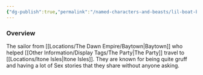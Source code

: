 ```yaml
---
{"dg-publish":true,"permalink":"/named-characters-and-beasts/lil-boat-boy/","tags":["NPC"],"updated":"2025-01-18T23:46:47.710+00:00"}
---
```



### Overview
The sailor from [[Locations/The Dawn Empire/Baytown\|Baytown]] who helped [[Other Information/Display Tags/The Party\|The Party]] travel to [[Locations/Itone Isles\|Itone Isles]]. They are known for being quite gruff and having a lot of Sex stories that they share without anyone asking. 
